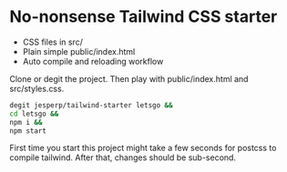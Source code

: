 # No-nonsense Tailwind CSS starter

* CSS files in src/
* Plain simple public/index.html
* Auto compile and reloading workflow

Clone or degit the project. Then play with public/index.html and src/styles.css.

```bash
degit jesperp/tailwind-starter letsgo &&
cd letsgo &&
npm i &&
npm start
```

First time you start this project might take a few seconds for postcss to compile tailwind. After that, changes should be sub-second.
